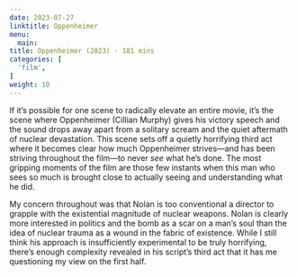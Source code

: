 ```yaml
---
date: 2023-07-27
linktitle: Oppenheimer
menu:
  main:
title: Oppenheimer (2023) - 181 mins
categories: [
  'film',
]
weight: 10
---
```


If it’s possible for one scene to radically elevate an entire movie, it’s the scene where Oppenheimer (Cillian Murphy) gives his victory speech and the sound drops away apart from a solitary scream and the quiet aftermath of nuclear devastation. This scene sets off a quietly horrifying third act where it becomes clear how much Oppenheimer strives—and has been striving throughout the film—to never *see* what he’s done. The most gripping moments of the film are those few instants when this man who sees so much is brought close to actually seeing and understanding what he did.

My concern throughout was that Nolan is too conventional a director to grapple with the existential magnitude of nuclear weapons. Nolan is clearly more interested in politics and the bomb as a scar on a man’s soul than the idea of nuclear trauma as a wound in the fabric of existence. While I still think his approach is insufficiently experimental to be truly horrifying, there’s enough complexity revealed in his script’s third act that it has me questioning my view on the first half. 
